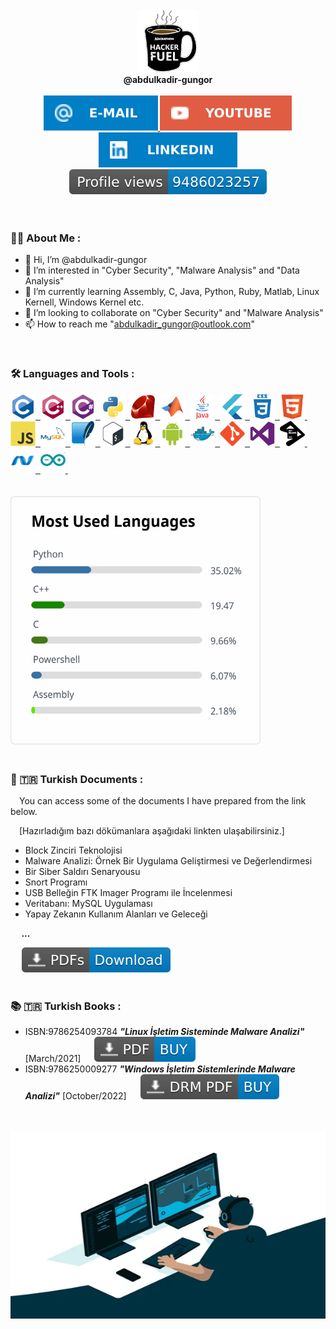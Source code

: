 <div id="user" align="center">
  <br />
  <div id="user_icon">
    <a href="">
    <img src="coffee.webp" width="100"/>
    </a>
  </div>
  <div id="user_name">  <b>@abdulkadir-gungor</b> </div>
  <br />
  <div id="user_badges">
    <a href="mailto:abdulkadir_gungor@outlook.com">
      <img src="E--Mail-blue.svg" alt="E-mail Badge"/>
    </a>
    <a href="https://www.youtube.com/channel/UCw8LW6znw5wYQsRP6tJrUpA">
      <img src="YouTube-red.svg" alt="Youtube Badge"/>
    </a>
    <a href="#">
      <img src="LinkedIn-blue.svg" alt="LinkedIn Badge"/>
    </a>
  </div>
  <div id="user_views">
     <a href="#">
      <img src="pv.svg" alt=""/>
     </a>
  <div>
  <br />
</div>



<div id="middle" align="left">
<br />

### :man_technologist: About Me : 
- 👋 Hi, I’m @abdulkadir-gungor
- 👀 I’m interested in "Cyber Security", "Malware Analysis" and "Data Analysis"
- 🌱 I’m currently learning Assembly, C, Java, Python, Ruby, Matlab, Linux Kernell, Windows Kernel etc.
- 💞️ I’m looking to collaborate on "Cyber Security" and "Malware Analysis"
- 📫 How to reach me "abdulkadir_gungor@outlook.com"

<br />

### :hammer_and_wrench: Languages and Tools :
<div>
  <a href="#">
  <img src="c-original.svg" title="C" alt="C" width="40" height="40"/>&nbsp;
  </a>
  <a href="#">
  <img src="cplusplus-original.svg" title="C++" alt="C++" width="40" height="40"/>&nbsp;
  </a>
  <a href="#">
    <img src="csharp-original.svg" title="C#" alt="C#" width="40" height="40"/>&nbsp;
  </a>
  <a href="#">
    <img src="python-original.svg" title="Python" alt="Python" width="40" height="40"/>&nbsp;
  </a>
  <a href="#">
    <img src="ruby-original.svg" title="Ruby" alt="Ruby" width="40" height="40"/>&nbsp;
  </a>
  <a href="#">
    <img src="matlab-original.svg" title="Matlab" alt="Matlab" width="40" height="40"/>&nbsp;
  </a>
  <a href="#">
    <img src="java-original-wordmark.svg" title="Java" alt="Java" width="40" height="40"/>&nbsp;
  </a>
  <a href="#">
    <img src="flutter-original.svg" title="Flutter" alt="Flutter" width="40" height="40"/>&nbsp;
  </a>
  <a href="#">
    <img src="css3-plain-wordmark.svg"  title="CSS3" alt="CSS" width="40" height="40"/>&nbsp;
  </a>
  <a href="#">
    <img src="html5-original.svg" title="HTML5" alt="HTML" width="40" height="40"/>&nbsp;
  </a>
  <a href="#">
    <img src="javascript-original.svg" title="JavaScript" alt="JavaScript" width="40" height="40"/>&nbsp;
  </a>
  <a href="#">
    <img src="mysql-original-wordmark.svg" title="MySQL"  alt="MySQL" width="40" height="40"/>&nbsp;
  </a>
  <a href="#">
    <img src="sqlite-original.svg" title="SQLite" alt="SQLite" width="40" height="40"/>&nbsp;
  </a>
  <a href="#">
    <img src="bash-original.svg" title="Bash" alt="Bash" width="40" height="40"/>&nbsp;
  </a>
  <a href="#">
    <img src="linux-original.svg" title="Linux" alt="Linux" width="40" height="40"/>&nbsp;
  </a>
  <a href="#">
    <img src="android-original.svg" title="Spring" alt="Spring" width="40" height="40"/>&nbsp;
  </a>
  <a href="#">
    <img src="docker-original.svg" title="Docker" alt="Docker" width="40" height="40"/>&nbsp;
  </a>
  <a href="#">
    <img src="git-original.svg" title="Git"  alt="Git" width="40" height="40"/>&nbsp;
  </a>
  <a href="#">
    <img src="visualstudio-plain.svg" title="Visual Studio" alt="Visual Studio" width="40" height="40"/>&nbsp;
  </a>
  <a href="#">
    <img src="jetbrains-plain.svg" title="Jetbrains" alt="Jetbrains" width="40" height="40"/>&nbsp;
  </a>
  <a href="#">
    <img src="dot-net-original.svg" title=".NET" alt=".NET" width="40" height="40"/>&nbsp;
  </a>
  <a href="#">
    <img src="arduino-original.svg" title="Ardunio" alt="Ardunio" width="40" height="40"/>&nbsp;
  </a>
</div>
  
<br />  
<br />

  <div id="statistics">
    <a href="#">
      <img src="Statistics.svg" width="400" height="400"/>
    </a>
  </div>

<br />

### 📝 🇹🇷   Turkish Documents :
  &emsp;You can access some of the documents I have prepared from the link below.
  
  &emsp;[Hazırladığım bazı dökümanlara aşağıdaki linkten ulaşabilirsiniz.]
   
   - Block Zinciri Teknolojisi
   - Malware Analizi: Örnek Bir Uygulama Geliştirmesi ve Değerlendirmesi
   - Bir Siber Saldırı Senaryousu
   - Snort Programı
   - USB Belleğin FTK Imager Programı ile İncelenmesi
   - Veritabanı: MySQL Uygulaması
   - Yapay Zekanın Kullanım Alanları ve Geleceği
   
  &emsp; ***...***
   
  <div id="document_1">
    &emsp;
    <a href="https://drive.google.com/drive/folders/1AAANN1BNvaOu3rdJ6nIcyXJ2fXl6bc1o">
      <img src="PDFs-Download-blue.svg" alt="Documents"/>
    </a>
<br />
<br />

### 📚 🇹🇷   Turkish Books :
  - ISBN:9786254093784 ***"Linux İşletim Sisteminde Malware Analizi"*** [March/2021] &emsp; 
    <a href="https://play.google.com/store/books/details/?id=GWMhEAAAQBAJ">
      <img src="PDF-BUY-blue.svg" alt="Book"/>
    </a>
  - ISBN:9786250009277 ***"Windows İşletim Sistemlerinde Malware Analizi"*** [October/2022] &emsp; 
    <a href="https://play.google.com/store/books/details?id=u0CLEAAAQBAJ">
      <img src="DRM PDF-BUY-blue.svg" alt="Book"/>
    </a>
    
<br />
<br />

<div id="bottom" align="center">
  <a href="#">
    <img src="coder.webp" width="600" height="300"/>
 </a>
</div>

